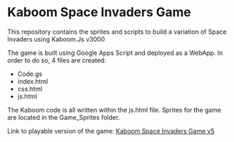 # Kaboom Space Invaders Game
This repository contains the sprites and scripts to build a variation of Space Invaders using Kaboom.Js v3000

The game is built using Google Apps Script and deployed as a WebApp. In order to do so, 4 files are created:

- Code.gs
- index.html
- css.html
- js.html
  
The Kaboom code is all written within the js.html file. Sprites for the game are located in the Game_Sprites folder.

Link to playable version of the game: [Kaboom Space Invaders Game v5](https://script.google.com/macros/s/AKfycbxbWpwF7JbqCxsB1tuFUYz2mSsevkncq-N6WqvXE1OgywDQmgNQrocDnac2Bx4IOOUM/exec)
